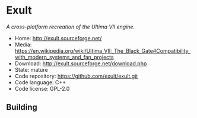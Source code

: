 # Exult

_A cross-platform recreation of the Ultima VII engine._

- Home: http://exult.sourceforge.net/
- Media: <https://en.wikipedia.org/wiki/Ultima_VII:_The_Black_Gate#Compatibility_with_modern_systems_and_fan_projects>
- Download: http://exult.sourceforge.net/download.php
- State: mature
- Code repository: https://github.com/exult/exult.git
- Code language: C++
- Code license: GPL-2.0

## Building

